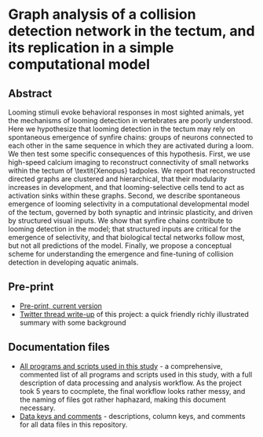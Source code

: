 Graph analysis of a collision detection network in the tectum, and its replication in a simple computational model
==============================================

## Abstract

Looming stimuli evoke behavioral responses in most sighted animals, yet the mechanisms of looming detection in vertebrates are poorly understood. Here we hypothesize that looming detection in the tectum may rely on spontaneous emergence of synfire chains: groups of neurons connected to each other in the same sequence in which they are activated during a loom. We then test some specific consequences of this hypothesis. First, we use high-speed calcium imaging to reconstruct connectivity of small networks within the tectum of \textit{Xenopus} tadpoles. We report that reconstructed directed graphs are clustered and hierarchical, that their modularity increases in development, and that looming-selective cells tend to act as activation sinks within these graphs. Second, we describe spontaneous emergence of looming selectivity in a computational developmental model of the tectum, governed by both synaptic and intrinsic plasticity, and driven by structured visual inputs. We show that synfire chains contribute to looming detection in the model; that structured inputs are critical for the emergence of selectivity, and that biological tectal networks follow most, but not all predictions of the model. Finally, we propose a conceptual scheme for understanding the emergence and fine-tuning of collision detection in developing aquatic animals.

## Pre-print

* [Pre-print, current version](https://www.biorxiv.org/content/10.1101/589887v1)
* [Twitter thread write-up](https://twitter.com/ampanmdagaba/status/1110894636359471110) of this project: a quick friendly richly illustrated summary with some background

## Documentation files

* [All programs and scripts used in this study](/Documentation/Description_programs.md) - a comprehensive, commented list of all programs and scripts used in this study, with a full description of data processing and analysis workflow. As the project took 5 years to cocmplete, the final workflow looks rather messy, and the naming of files got rather haphazard, making this document necessary.
* [Data keys and comments](/Documentation/Description_data.md) - descriptions, column keys, and comments for all data files in this repository.
